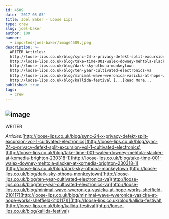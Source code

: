 ```yaml
---
id: 4509
date: '2017-05-05'
title: Joel Baker - Loose Lips
type: crew
slug: joel-baker
author: 100
banner:
  - imported/joel-baker/image4509.jpeg
description: >-
  WRITER Articles:
  http://loose-lips.co.uk/blog/sync-24-x-privacy-defekt-split-excursion-vol-1-cultivated-electronics
  http://loose-lips.co.uk/blog/take-time-001-walex-downey-mehtola-slacker-at-komedia-brighton-230318-1
  http://loose-lips.co.uk/blog/dark-sky-othona-monkeytown
  http://loose-lips.co.uk/blog/ten-year-cultivated-electronics-va
  http://loose-lips.co.uk/blog/minimal-wave-wveronica-vasicka-at-hope-works-sheffield-210117
  http://loose-lips.co.uk/blog/kallida-festival [...]Read More...
published: true
tags:
  - crew
---
```

![image](../imported/joel-baker/image4509.jpeg)
---
WRITER

_Articles:_[http://loose-lips.co.uk/blog/sync-24-x-privacy-defekt-split-excursion-vol-1-cultivated-electronics](http://loose-lips.co.uk/blog/sync-24-x-privacy-defekt-split-excursion-vol-1-cultivated-electronics)[http://loose-lips.co.uk/blog/take-time-001-walex-downey-mehtola-slacker-at-komedia-brighton-230318-1](http://loose-lips.co.uk/blog/take-time-001-walex-downey-mehtola-slacker-at-komedia-brighton-230318-1)[http://loose-lips.co.uk/blog/dark-sky-othona-monkeytown](http://loose-lips.co.uk/blog/dark-sky-othona-monkeytown)[http://loose-lips.co.uk/blog/ten-year-cultivated-electronics-va](http://loose-lips.co.uk/blog/ten-year-cultivated-electronics-va)[http://loose-lips.co.uk/blog/minimal-wave-wveronica-vasicka-at-hope-works-sheffield-210117](http://loose-lips.co.uk/blog/minimal-wave-wveronica-vasicka-at-hope-works-sheffield-210117)[](http://loose-lips.co.uk/blog/kallida-festival)[http://loose-lips.co.uk/blog/kallida-festival](http://loose-lips.co.uk/blog/kallida-festival)